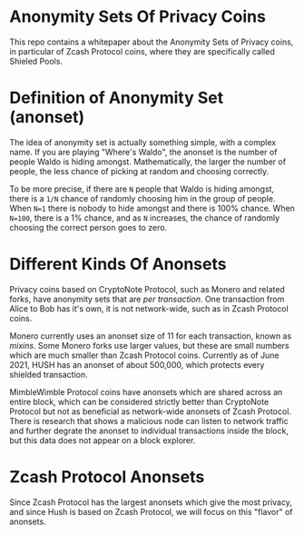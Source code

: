 # Anonymity Sets Of Privacy Coins

This repo contains a whitepaper about the Anonymity Sets of Privacy coins, in particular of Zcash Protocol coins, where they are specifically called Shieled Pools.

# Definition of Anonymity Set (anonset)

The idea of anonymity set is actually something simple, with a complex name. If you are playing "Where's Waldo", the anonset is the number of people Waldo is hiding amongst. Mathematically, the larger the number of people, the less chance of picking at random and choosing correctly.

To be more precise, if there are `N` people that Waldo is hiding amongst, there is a `1/N` chance of randomly choosing him in the group of people. When `N=1` there is nobody to hide amongst and there is 100% chance. When `N=100`, there is a 1% chance, and as `N` increases, the chance of randomly choosing the correct person goes to zero.

# Different Kinds Of Anonsets

Privacy coins based on CryptoNote Protocol, such as Monero and related forks, have anonymity sets that are *per transaction*. One transaction from Alice to Bob has it's own, it is not network-wide, such as in Zcash Protocol coins.

Monero currently uses an anonset size of 11 for each transaction, known as *mixins*. Some Monero forks use larger values, but these are small numbers which are much smaller than Zcash Protocol coins. Currently as of June 2021, HUSH has an anonset of about 500,000, which protects every shielded transaction.

MimbleWimble Protocol coins have anonsets which are shared across an entire block, which can be considered strictly better than CryptoNote Protocol but not as beneficial as network-wide anonsets of Zcash Protocol. There is research that shows a malicious node can listen to network traffic and further degrate the anonset to individual transactions inside the block, but this data does not appear on a block explorer.

# Zcash Protocol Anonsets

Since Zcash Protocol has the largest anonsets which give the most privacy, and since Hush is based on Zcash Protocol, we will focus on this "flavor" of anonsets.